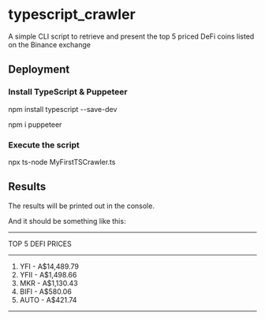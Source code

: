 # typescript_crawler
A simple CLI script to retrieve and present the top 5 priced DeFi coins listed on the Binance exchange

## Deployment
### Install TypeScript & Puppeteer
npm install typescript --save-dev

npm i puppeteer
### Execute the script
npx ts-node MyFirstTSCrawler.ts

## Results
The results will be printed out in the console.

And it should be something like this:

-------------------

 TOP 5 DEFI PRICES
 
-------------------

1. YFI - A$14,489.79
2. YFII - A$1,498.66
3. MKR - A$1,130.43
4. BIFI - A$580.06
5. AUTO - A$421.74

-------------------
